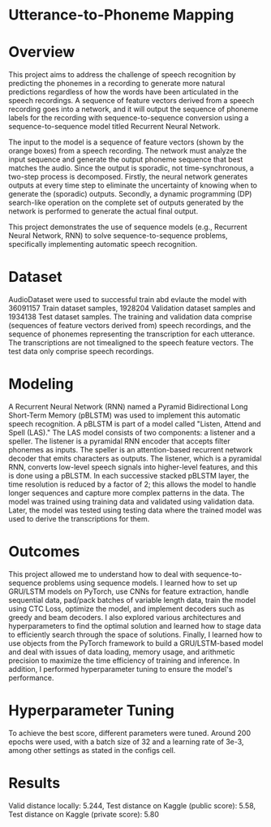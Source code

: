 # Utterance-to-Phoneme Mapping
# Overview
This project aims to address the challenge of speech recognition by predicting the phonemes in a recording to generate more natural predictions regardless of how the words have been articulated in the speech recordings. A sequence of feature vectors derived from a speech recording goes into a network, and it will output the sequence of phoneme labels for the recording with sequence-to-sequence conversion using a sequence-to-sequence model titled Recurrent Neural Network.

The input to the model is a sequence of feature vectors (shown by the orange boxes) from a speech recording. The network must analyze the input sequence and generate the output phoneme sequence that best matches the audio. Since the output is sporadic, not time-synchronous, a two-step process is decomposed. Firstly, the neural network generates outputs at every time step to eliminate the uncertainty of knowing when to generate the (sporadic) outputs. Secondly, a dynamic programming (DP) search-like operation on the complete set of outputs generated by the network is performed to generate the actual final output.

This project demonstrates the use of sequence models (e.g., Recurrent Neural Network, RNN) to solve sequence-to-sequence problems, specifically implementing automatic speech recognition.

# Dataset
AudioDataset were used to successful train abd evlaute the model with 36091157 Train dataset samples, 1928204 Validation dataset samples and 1934138  Test dataset samples. The training and validation data comprise (sequences of feature vectors derived from) speech recordings, and the sequence of phonemes representing the transcription for each utterance. The transcriptions are not timealigned to the speech feature vectors. The test data only comprise speech recordings. 

# Modeling
A Recurrent Neural Network (RNN) named a Pyramid Bidirectional Long Short-Term Memory (pBLSTM) was used to implement this automatic speech recognition. A pBLSTM is part of a model called "Listen, Attend and Spell (LAS)." The LAS model consists of two components: a listener and a speller. The listener is a pyramidal RNN encoder that accepts filter phonemes as inputs. The speller is an attention-based recurrent network decoder that emits characters as outputs. The listener, which is a pyramidal RNN, converts low-level speech signals into higher-level features, and this is done using a pBLSTM. In each successive stacked pBLSTM layer, the time resolution is reduced by a factor of 2; this allows the model to handle longer sequences and capture more complex patterns in the data.  The model was trained using training data and validated using validation data. Later, the model was tested using testing data where the trained model was used to derive the transcriptions for them.

# Outcomes
This project allowed me to understand how to deal with sequence-to-sequence problems using sequence models. I learned how to set up GRU/LSTM models on PyTorch, use CNNs for feature extraction, handle sequential data, pad/pack batches of variable length data, train the model using CTC Loss, optimize the model, and implement decoders such as greedy and beam decoders. I also explored various architectures and hyperparameters to find the optimal solution and learned how to stage data to efficiently search through the space of solutions. Finally, I learned how to use objects from the PyTorch framework to build a GRU/LSTM-based model and deal with issues of data loading, memory usage, and arithmetic precision to maximize the time efficiency of training and inference. In addition, I performed hyperparameter tuning to ensure the model's performance.

# Hyperparameter Tuning
To achieve the best score, different parameters were tuned. Around 200 epochs were used, with a batch size of 32 and a learning rate of 3e-3, among other settings as stated in the configs cell.

# Results
Valid distance locally: 5.244, 
Test distance on Kaggle (public score): 5.58, 
Test distance on Kaggle (private score): 5.80
